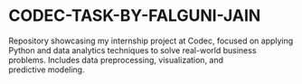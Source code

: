 # CODEC-TASK-BY-FALGUNI-JAIN
Repository showcasing my internship project at Codec, focused on applying Python and data analytics techniques to solve real-world business problems. Includes data preprocessing, visualization, and predictive modeling.
